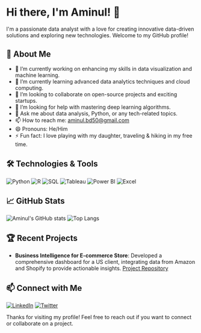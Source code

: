 # Hi there, I'm Aminul! 👋

I'm a passionate data analyst with a love for creating innovative data-driven solutions and exploring new technologies. Welcome to my GitHub profile!

## 🚀 About Me
- 🔭 I’m currently working on enhancing my skills in data visualization and machine learning.
- 🌱 I’m currently learning advanced data analytics techniques and cloud computing.
- 👯 I’m looking to collaborate on open-source projects and exciting startups.
- 🤔 I’m looking for help with mastering deep learning algorithms.
- 💬 Ask me about data analysis, Python, or any tech-related topics.
- 📫 How to reach me: [aminul.bd50@gmail.com](mailto:aminul.bd50@gmail.com)
- 😄 Pronouns: He/Him
- ⚡ Fun fact: I love playing with my daughter, traveling & hiking in my free time.

## 🛠️ Technologies & Tools

![Python](https://img.shields.io/badge/-Python-333333?style=flat&logo=python)
![R](https://img.shields.io/badge/-R-333333?style=flat&logo=r)
![SQL](https://img.shields.io/badge/-SQL-333333?style=flat&logo=postgresql)
![Tableau](https://img.shields.io/badge/-Tableau-333333?style=flat&logo=tableau)
![Power BI](https://img.shields.io/badge/-Power%20BI-333333?style=flat&logo=power-bi)
![Excel](https://img.shields.io/badge/-Excel-333333?style=flat&logo=microsoft-excel)

## 📈 GitHub Stats

![Aminul's GitHub stats](https://github-readme-stats.vercel.app/api?username=Aminul-bd50&show_icons=true&theme=radical)
![Top Langs](https://github-readme-stats.vercel.app/api/top-langs/?username=Aminul-bd50&layout=compact&theme=radical)

## 🏆 Recent Projects
- **Business Intelligence for E-commerce Store**: Developed a comprehensive dashboard for a US client, integrating data from Amazon and Shopify to provide actionable insights. [Project Repository](#)

## 📫 Connect with Me

[![LinkedIn](https://img.shields.io/badge/-LinkedIn-333333?style=flat&logo=linkedin)](https://www.linkedin.com/in/aminul-bd50/)
[![Twitter](https://img.shields.io/badge/-Twitter-333333?style=flat&logo=twitter)](https://twitter.com/aminul_bd50)

Thanks for visiting my profile! Feel free to reach out if you want to connect or collaborate on a project.
``` ▋

